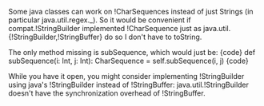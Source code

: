 Some java classes can work on !CharSequences instead of just Strings (in particular java.util.regex._).  So it would be convenient if compat.!StringBuilder implemented !CharSequence just as java.util.{!StringBuilder,!StringBuffer} do so I don't have to toString.

The only method missing is subSequence, which would just be:
{code}
  def subSequence(i: Int, j: Int): CharSequence = self.subSequence(i, j)
{code}

While you have it open, you might consider implementing !StringBuilder using java's !StringBuilder instead of !StringBuffer: java.util.!StringBuilder doesn't have the synchronization overhead of !StringBuffer.

